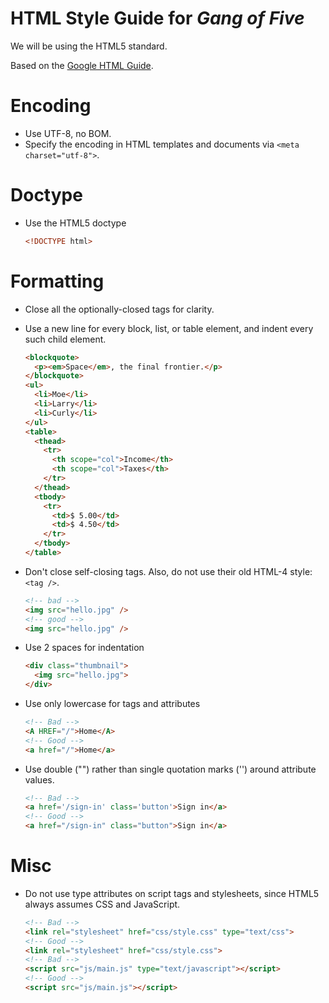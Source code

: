 # HTML Style Guide for *Gang of Five*

We will be using the HTML5 standard.

Based on the [Google HTML Guide](http://google-styleguide.googlecode.com/svn/trunk/htmlcssguide.xml).

# Encoding
 - Use UTF-8, no BOM.
 - Specify the encoding in HTML templates and documents via `<meta charset="utf-8">`.

# Doctype
 - Use the HTML5 doctype

    ~~~html
    <!DOCTYPE html>
    ~~~
    
# Formatting
 - Close all the optionally-closed tags for clarity.
 - Use a new line for every block, list, or table element, and indent every such child element.
    ~~~html
    <blockquote>
      <p><em>Space</em>, the final frontier.</p>
    </blockquote>
    <ul>
      <li>Moe</li>
      <li>Larry</li>
      <li>Curly</li>
    </ul>
    <table>
      <thead>
        <tr>
          <th scope="col">Income</th>
          <th scope="col">Taxes</th>
        </tr>
      </thead>
      <tbody>
        <tr>
          <td>$ 5.00</td>
          <td>$ 4.50</td>
        </tr>
      </tbody>
    </table>
    ~~~
 
 - Don't close self-closing tags. Also, do not use their old HTML-4 style: `<tag />`.
    ~~~html
    <!-- bad -->
    <img src="hello.jpg" />
    <!-- good -->
    <img src="hello.jpg" />
    ~~~

 - Use 2 spaces for indentation

    ~~~html
    <div class="thumbnail">
      <img src="hello.jpg">
    </div>
    ~~~
 - Use only lowercase for tags and attributes
    ~~~html
    <!-- Bad -->
    <A HREF="/">Home</A>
    <!-- Good -->
    <a href="/">Home</a>
    ~~~
 - Use double ("") rather than single quotation marks ('') around attribute values.

    ~~~html
    <!-- Bad -->
    <a href='/sign-in' class='button'>Sign in</a>
    <!-- Good -->
    <a href="/sign-in" class="button">Sign in</a>
    ~~~
# Misc
 - Do not use type attributes on script tags and stylesheets, since HTML5 always assumes CSS and JavaScript.

    ~~~html
    <!-- Bad -->
    <link rel="stylesheet" href="css/style.css" type="text/css">
    <!-- Good -->
    <link rel="stylesheet" href="css/style.css">
    <!-- Bad -->
    <script src="js/main.js" type="text/javascript"></script>
    <!-- Good -->
    <script src="js/main.js"></script>
    ~~~
